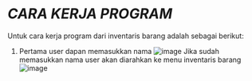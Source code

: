 # *CARA KERJA PROGRAM*

Untuk cara kerja program dari inventaris barang adalah sebagai berikut:

1. Pertama user dapan memasukkan nama
   ![image](https://github.com/user-attachments/assets/16fe8c16-82ff-4c03-b6eb-6a5f1efc0ceb)
   Jika sudah memasukkan nama user akan diarahkan ke menu inventaris barang
   ![image](https://github.com/user-attachments/assets/be2b869d-ac25-4ba1-843a-292f59276f74)

